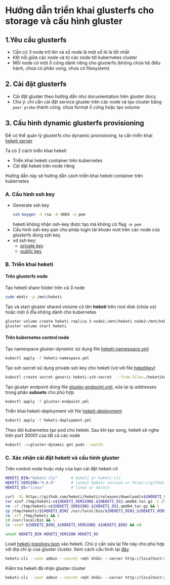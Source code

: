 # Hướng dẫn triển khai glusterfs cho storage và cấu hình gluster

## 1.Yêu cầu glusterfs
- Cần có 3 node trở lên và số node là một số lẻ là tốt nhất
- Kết nối giữa các node và từ các node tới kubernetes cluster
- Mỗi node có một ổ cứng dành riêng cho glusterfs (không chứa hệ điều hành, chưa có phân vùng, chưa có filesystem)

## 2. Cài đặt glusterfs
- Cài đặt gluster theo hướng dẫn như documentation trên gluster docs. 
- Chú ý: chỉ cần cài đặt service gluster trên các node và tạo cluster bằng ```peer probe``` thành công. chưa format ổ cứng hoặc tạo volume

## 3. Cấu hình dynamic glusterfs provisioning
Để có thể quản lý glusterfs cho dynamic provisioning, ta cần triển khai [heketi server](https://github.com/heketi/heketi)

Ta có 2 cách triển khai heketi
- Triển khai heketi container trên kubernetes
- Cài đặt heketi trên node riêng

Hướng dẫn này sẽ hướng dẫn cách triển khai heketi container trên kubernetes
### A. Cấu hình ssh key
- Generate ssh key
  ```sh
  ssh-keygen -t rsa -b 4069 -m pem
  ```
  heketi không nhận ssh-key được tạo mà không có flag ```-m pem```
- Cấu hình ssh-key pair cho phép login tài khoản root trên các node của glusterfs dùng ssh key.
- vd ssh key:
  - [private key](./kubernetes/heketikey)
  - [public key](./kubernetes/heketikey.pub)

### B. Triển khai heketi
#### Trên glusterfs node
Tạo heketi share folder trên cả 3 node
```sh
sudo mkdir -p /mnt/heketi
```
Tạo và start gluster shared volume có tên **heketi** trên root disk (chứa os) hoặc một ổ đĩa không dành cho kubernetes
```sh
gluster volume create heketi replica 3 node1:/mnt/heketi node2:/mnt/heketi node3:/mnt/heketi
gluster volume start heketi
```

#### Trên kubernetes control node
Tạo namespace *gluster-dynamic* sử dụng file [heketi-namespace.yml](./heketi-namespace.yml)
```sh
kubectl apply -f heketi-namespace.yml 
```
Tạo ssh secret sử dụng private ssh key cho heketi (vd với file [heketikey](./kubernetes/heketikey))
```sh
kubectl create secret generic heketi-ssh-secret  --from-file=./heketikey
```
Tạo gluster endpoint dùng file [gluster-endpoint.yml](./kubernetes/gluster-endpoint.yml), sửa lại ip addresses trong phần **subsets** cho phù hợp
```sh
kubectl apply -f gluster-endpoint.yml
```

Triển khai heketi-deployment với file [heketi-deployment](./kubernetes/heketi-deployment.yml)
```sh
kubectl apply -f heketi-deployment.yml
```
Theo dõi kubernetes tạo pod cho heketi. Sau khi tạo xong, heketi sẽ nghe trên port 30001 của tất cả các node
```sh
kubectl -n=gluster-dynamic get pods --watch
```


### C. Xác nhận cài đặt heketi và cấu hình gluster
Trên control node hoặc máy của bạn cài đặt heketi-cli
```sh
HEKETI_BIN="heketi-cli"      # heketi or heketi-cli
HEKETI_VERSION="9.0.0"       # latest heketi version => https://github.com/heketi/heketi/releases
HEKETI_OS="linux"            # linux or darwin

curl -SL https://github.com/heketi/heketi/releases/download/v${HEKETI_VERSION}/heketi-v${HEKETI_VERSION}.${HEKETI_OS}.amd64.tar.gz -o /tmp/heketi-v${HEKETI_VERSION}.${HEKETI_OS}.amd64.tar.gz && \
tar xzvf /tmp/heketi-v${HEKETI_VERSION}.${HEKETI_OS}.amd64.tar.gz -C /tmp && \
rm -vf /tmp/heketi-v${HEKETI_VERSION}.${HEKETI_OS}.amd64.tar.gz && \
cp /tmp/heketi/${HEKETI_BIN} /usr/local/bin/${HEKETI_BIN}_${HEKETI_VERSION} && \
rm -vrf /tmp/heketi && \
cd /usr/local/bin && \
ln -vsnf ${HEKETI_BIN}_${HEKETI_VERSION} ${HEKETI_BIN} && cd

unset HEKETI_BIN HEKETI_VERSION HEKETI_OS
```

Load [heketi-topology.json](./kubernetes/heketi-topology.json) vào heketi. Chú ý cần sửa lại file này cho phù hợp với địa chỉ ip của gluster cluster. Xem cách cấu hình tại [đây](https://github.com/heketi/heketi/blob/master/docs/admin/topology.md)
```sh
heketi-cli --user admin --secret <mật khẩu> --server http://localhost:3000 topology load --json heketi-topology.json
```

Kiểm tra heketi đã nhận gluster cluster
```sh
heketi-cli --user admin --secret <mật khẩu> --server http://localhost:3000 cluster list
```
